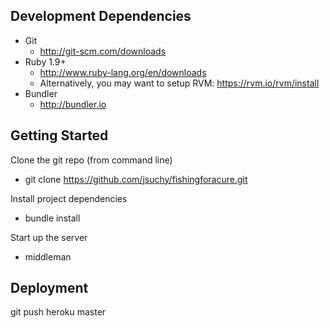 ## Development Dependencies
* Git
  + http://git-scm.com/downloads
* Ruby 1.9+
  + http://www.ruby-lang.org/en/downloads
  + Alternatively, you may want to setup RVM: https://rvm.io/rvm/install
* Bundler
  + http://bundler.io

## Getting Started
Clone the git repo (from command line)
  + git clone https://github.com/jsuchy/fishingforacure.git

Install project dependencies
  + bundle install

Start up the server
  + middleman

## Deployment
git push heroku master
